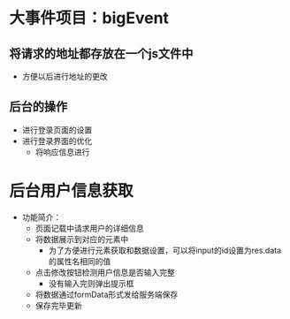 # 大事件项目：bigEvent

## 将请求的地址都存放在一个js文件中

- 方便以后进行地址的更改

## 后台的操作

- 进行登录页面的设置
- 进行登录界面的优化
  - 将响应信息进行







# 后台用户信息获取

- 功能简介：
  - 页面记载中请求用户的详细信息
  - 将数据展示到对应的元素中
    - 为了方便进行元素获取和数据设置，可以将input的id设置为res.data的属性名相同的值
  - 点击修改按钮检测用户信息是否输入完整
    - 没有输入完则弹出提示框
  - 将数据通过formData形式发给服务端保存
  - 保存完毕更新
